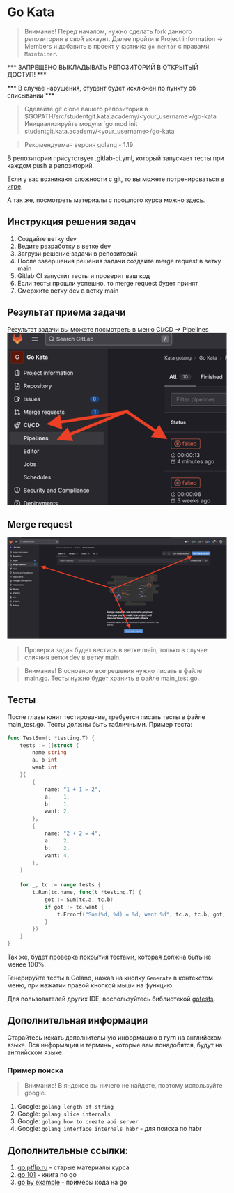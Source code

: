 # Go Kata
> Внимание!
> Перед началом, нужно сделать fork данного репозитория в свой аккаунт.
> Далее пройти в Project information -> Members и добавить в проект участника `go-mentor` с правами `Maintainer`.

*** ЗАПРЕЩЕНО ВЫКЛАДЫВАТЬ РЕПОЗИТОРИЙ В ОТКРЫТЫЙ ДОСТУП! ***

*** В случае нарушения, студент будет исключен по пункту об списывании ***

> Сделайте git clone вашего репозитория в $GOPATH/src/studentgit.kata.academy/<your_username>/go-kata
> Инициализируйте модули `go mod init studentgit.kata.academy/<your_username>/go-kata

> Рекомендуемая версия golang - 1.19

В репозитории присутствует .gitlab-ci.yml, который запускает тесты при каждом push в репозиторий.

Если у вас возникают сложности с git, то вы можете потренироваться в [игре](https://learngitbranching.js.org/?locale=ru_RU).

А так же, посмотреть материалы с прошлого курса можно [здесь](https://go.ptflp.ru/course1/4/4.1/).

## Инструкция решения задач
1. Создайте ветку dev
2. Ведите разработку в ветке dev
3. Загрузи решение задачи в репозиторий
4. После завершения решения задачи создайте merge request в ветку main
5. Gitlab CI запустит тесты и проверит ваш код
6. Если тесты прошли успешно, то merge request будет принят
7. Смержите ветку dev в ветку main

## Результат приема задачи
Результат задачи вы можете посмотреть в меню CI/CD -> Pipelines
![image-1.png](./image-1.png)

## Merge request
![image.png](./image.png)

> Проверка задач будет вестись в ветке main, только в случае слияния ветки dev в ветку main.

> Внимание! В основном все решения нужно писать в файле main.go. Тесты нужно будет хранить в файле main_test.go.

## Тесты
После главы юнит тестирование, требуется писать тесты в файле main_test.go. Тесты должны быть табличными. Пример теста:
```go
func TestSum(t *testing.T) {
    tests := []struct {
        name string
        a, b int
        want int
    }{
        {
            name: "1 + 1 = 2",
            a:    1,
            b:    1,
            want: 2,
        },
        {
            name: "2 + 2 = 4",
            a:    2,
            b:    2,
            want: 4,
        },
    }

    for _, tc := range tests {
        t.Run(tc.name, func(t *testing.T) {
            got := Sum(tc.a, tc.b)
            if got != tc.want {
                t.Errorf("Sum(%d, %d) = %d; want %d", tc.a, tc.b, got, tc.want)
            }
        })
    }
}
```
Так же, будет проверка покрытия тестами, которая должна быть не менее 100%.

Генерируйте тесты в Goland, нажав на кнопку `Generate` в контекстом меню, при нажатии правой кнопкой мыши на функцию.

Для пользователей других IDE, воспользуйтесь библиотекой [gotests](https://github.com/cweill/gotests).

## Дополнительная информация
Старайтесь искать дополнительную информацию в гугл на английском языке. Вся информация и термины, которые вам понадобятся, будут на английском языке.

### Пример поиска
> Внимание! В яндексе вы ничего не найдете, поэтому используйте google.
1. Google: `golang length of string`
2. Google: `golang slice internals`
3. Google: `golang how to create api server`
4. Google: `golang interface internals habr` - для поиска по habr

## Дополнительные ссылки:
1. [go.ptflp.ru](https://go.ptflp.ru) - старые материалы курса
2. [go 101](https://go101.org/article/101.html) - книга по go
3. [go by example](https://gobyexample.ru/) - примеры кода на go
